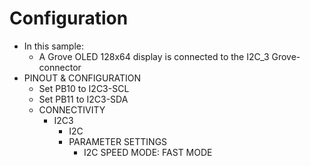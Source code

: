 # Configuration

- In this sample:
  - A Grove OLED 128x64 display is connected to the I2C_3 Grove-connector
- PINOUT & CONFIGURATION
  - Set PB10 to I2C3-SCL
  - Set PB11 to I2C3-SDA
  - CONNECTIVITY
    - I2C3
      - I2C
      - PARAMETER SETTINGS
        - I2C SPEED MODE: FAST MODE
